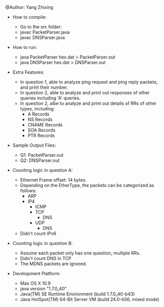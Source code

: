 @Author: Yang Zhixing

- How to compile:
	- Go to the src folder:
	- javac PacketParser.java
	- javac DNSParser.java

- How to run:
	- java PacketParser hex.dat > PacketParser.out
	- java DNSParser hex.dat > DNSParser.out

- Extra Features:
	- In question 1, able to analyze ping request and ping reply packets, and print their number.
	- In question 2, able to analyze and print out responses of other queries including 'A' queries.
	- In question 2, albe to analyze and print out details of RRs of other types, including:
		- A Records
		- NS Records
		- CNAME Records
		- SOA Records
		- PTR Records

- Sample Output Files:
	- Q1: PacketParser.out
	- Q2: DNSParser.out

- Counting logic in question A:
	- Ethernet Frame offset: 14 bytes.
	- Depending on the EtherType, the packets can be categorized as follows:
		- ARP
		- IP4
			- ICMP
			- TCP
				- DNS
			- UDP
				- DNS
	- Didn't count IPv6

- Counting logic in question B:
	- Assume each packet only has one question, multiple RRs.
	- Didn't count DNS in TCP
	- The MDNS packets are ignored.

- Development Platform:
	- Max OS X 10.9
	- java version "1.7.0_40"
	- Java(TM) SE Runtime Environment (build 1.7.0_40-b43)
	- Java HotSpot(TM) 64-Bit Server VM (build 24.0-b56, mixed mode)